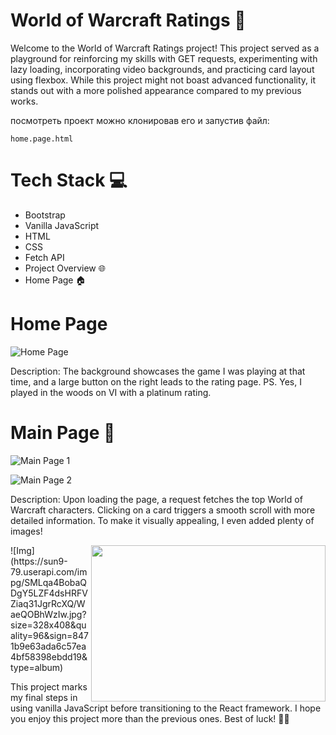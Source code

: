 # World of Warcraft Ratings 🚀

Welcome to the World of Warcraft Ratings project! This project served as a playground for reinforcing my skills with GET requests, experimenting with lazy loading, incorporating video backgrounds, and practicing card layout using flexbox. While this project might not boast advanced functionality, it stands out with a more polished appearance compared to my previous works.

посмотреть проект можно клонировав его и запустив файл:

``home.page.html``

# Tech Stack 💻
- Bootstrap
- Vanilla JavaScript
- HTML
- CSS
- Fetch API
- Project Overview 🌐
- Home Page 🏠
  
# Home Page

![Home Page](https://sun9-31.userapi.com/impg/-dFoj7-neP9Yq7aThanfmvt8xrHJ_XjzzoXh8Q/i90Z0tr4f60.jpg?size=1830x865&quality=96&sign=865fd36f225859d670f80213662a38b4&type=album)

Description: The background showcases the game I was playing at that time, and a large button on the right leads to the rating page. PS. Yes, I played in the woods on VI with a platinum rating.

# Main Page 🌟

![Main Page 1](https://sun9-37.userapi.com/impg/ufHh38z0F1E17AnAFJNa6kXSVw2OJh9hiswHIA/3shz1n4Igzo.jpg?size=1902x900&quality=96&sign=6ec59a604f8d1ed51e91b84240ee748d&type=album)

![Main Page 2](https://sun9-68.userapi.com/impg/hK6Owcr4jYeWWYkbsEX0JqYce1w8-UBn_FNn8A/D_qESlLM1Ts.jpg?size=1004x651&quality=96&sign=1fe1e2c257f1cc458bf7bafdd883b32a&type=album)

Description: Upon loading the page, a request fetches the top World of Warcraft characters. Clicking on a card triggers a smooth scroll with more detailed information. To make it visually appealing, I even added plenty of images!

<img align="right" height="250" width="375" alt="" src="https://giphy.com/gifs/computer-cat-wearing-glasses-VbnUQpnihPSIgIXuZv"/>
![Img](https://sun9-79.userapi.com/impg/SMLqa4BobaQDgY5LZF4dsHRFVZiaq31JgrRcXQ/WaeQOBhWzIw.jpg?size=328x408&quality=96&sign=8471b9e63ada6c57ea4bf58398ebdd19&type=album)



This project marks my final steps in using vanilla JavaScript before transitioning to the React framework. I hope you enjoy this project more than the previous ones. Best of luck! 🌈✨












